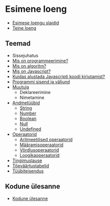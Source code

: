 # Esimene loeng

- [Esimese loengu slaidid](../loeng_01/slaidid.pdf)
- [Teine loeng](../loeng_02/README.md)

## Teemad

- Sissejuhatus
- [Mis on programmeerimine?](../../concepts/programmeerimine/README.md)
- [Mis on algoritm?](../../concepts/algoritm/README.md)
- [Mis on Javascript?](../../concepts/javascript/README.md)
- [Kuidas alustada Javascripti koodi kirjutamist?](../../concepts/alustamine/README.md)
- [Programmi sisend ja väljund](../../concepts/suhtlemine/README.md)
- [Muutuja](../../concepts/muutuja/README.md)
  - Deklareerimine
  - Nimetamine
- [Andmetüübid](../../concepts/andmetyybid/README.md)
  - [String](../../concepts/string/README.md)
  - [Number](../../concepts/number/README.md)
  - [Boolean](../../concepts/boolean/README.md)
  - [Null](../../concepts/null/README.md)
  - [Undefined](../../concepts/undefined/README.md)
- [Operaatorid](../../concepts/operaatorid/README.md)
  - [Aritmeetilised operaatorid](../../concepts/aritmeetilisedOperaatorid/README.md)
  - [Määramisoperaatorid](../../concepts/maaramisOperaatorid/README.md)
  - [Võrdlusoperaatorid](../../concepts/vordlusOperaatorid/README.md)
  - [Loogikaoperaatorid](../../concepts/loogikaOperaatorid/README.md)
- [Tingimuslause](../../concepts/tingimuslause/README.md)
- [Tõeväärtustabelid](../../concepts/toevaartusTabel/README.md)
- [Tüübiteisendus](../../concepts/tyybiteisendus/README.md)

## Kodune ülesanne

- [Kodune ülesanne](./homework.md)
